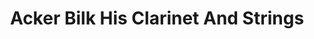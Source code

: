 ---
title: "Acker Bilk His Clarinet And Strings"
summary: "None"
image: "acker-bilk-his-clarinet-and-strings.jpg"
apple_music_artist_url: "None"
wikipedia_url: "none"
---